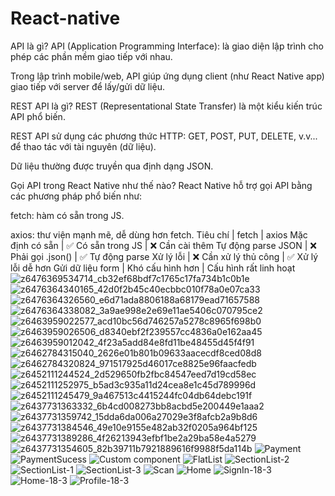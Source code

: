 # React-native
 API là gì?
API (Application Programming Interface): là giao diện lập trình cho phép các phần mềm giao tiếp với nhau.

Trong lập trình mobile/web, API giúp ứng dụng client (như React Native app) giao tiếp với server để lấy/gửi dữ liệu.

REST API là gì?
REST (Representational State Transfer) là một kiểu kiến trúc API phổ biến.

REST API sử dụng các phương thức HTTP: GET, POST, PUT, DELETE, v.v... để thao tác với tài nguyên (dữ liệu).

Dữ liệu thường được truyền qua định dạng JSON.

Gọi API trong React Native như thế nào?
React Native hỗ trợ gọi API bằng các phương pháp phổ biến như:

fetch: hàm có sẵn trong JS.

axios: thư viện mạnh mẽ, dễ dùng hơn fetch.
Tiêu chí           |         fetch          |      axios
Mặc định có sẵn    | ✅ Có sẵn trong JS    |  ❌ Cần cài thêm
Tự động parse JSON | ❌ Phải gọi .json()   |  ✅ Tự động parse
Xử lý lỗi          | ❌ Cần xử lý thủ công |  ✅ Xử lý lỗi dễ hơn
Gửi dữ liệu form   | Khó cấu hình hơn       | Cấu hình rất linh hoạt
![z6476369534714_cb32ef68bdf7c1765c17fa734b1c0b1e](https://github.com/user-attachments/assets/cd381ca4-6f28-4a77-a463-8c0292e3957c)
![z6476364340165_42d0f2b45c40ecbbc010f78a0e07ca33](https://github.com/user-attachments/assets/e052fe97-3532-499f-9ee2-fd4898dbf07e)
![z6476364326560_e6d71ada8806188a68179ead71657588](https://github.com/user-attachments/assets/10a455a7-a46e-4fd2-8893-63e4f58fd11a)
![z6476364338082_3a9ae998e2e69e11ae5406c070795ce2](https://github.com/user-attachments/assets/5ee2a94e-7102-4ba9-8d63-627f6b2e097c)
![z6463959022577_acd10bc56d746257a5278c8965f698b0](https://github.com/user-attachments/assets/aaef99b0-147a-4488-8629-7868c69eaf71)
![z6463959026506_d8340ebf2f239557cc4836a0e162aa45](https://github.com/user-attachments/assets/9558427b-a6cf-4bf6-9d39-3ffca5bb41a0)
![z6463959012042_4f23a5add84e8fd11be48455d45f4f91](https://github.com/user-attachments/assets/a8042c6f-f053-4be2-8cf1-8846118a31c2)
![z6462784315040_2626e01b801b09633aacecdf8ced08d8](https://github.com/user-attachments/assets/c583a0a1-6da5-4a0e-8580-a1c10472960b)
![z6462784320824_971517925d46017ce8825e96faacfedb](https://github.com/user-attachments/assets/21ed44d8-1b7d-444d-9193-5e4cefad1a6e)
![z6452111244524_2d529650fb2fbc84547eed7d19cd58ec](https://github.com/user-attachments/assets/ca18f460-6f18-48ec-ac2d-bf8997852b97)
![z6452111252975_b5ad3c935a11d24cea8e1c45d789996d](https://github.com/user-attachments/assets/d2489e39-246c-4f4d-997f-6d99a8be8020)
![z6452111245479_9a467513c4415244fc04db64debc191f](https://github.com/user-attachments/assets/9c797da3-1ac0-4594-aee9-73b8c82018db)
![z6437731363332_6b4cd008273bb8acbd5e200449e1aaa2](https://github.com/user-attachments/assets/4cb85324-abf3-473c-b791-fbac613913cd)
![z6437731359742_15dda6da006a27029e3f8afcb2a9b8d6](https://github.com/user-attachments/assets/f54c306e-f097-4a1b-bc69-9b5ee37b8f0c)
![z6437731384546_49e10e9155e482ab32f0205a964bf125](https://github.com/user-attachments/assets/489636fd-d51e-4b76-b585-c74b826e60c6)
![z6437731389286_4f26213943efbf1be2a29ba58e4a5279](https://github.com/user-attachments/assets/8e1740c9-9e41-4b37-8ac6-d347ce75323d)
![z6437731354605_82b39711b7921889616f9988f5da114b](https://github.com/user-attachments/assets/382d2b31-d53a-4f14-aa3c-e22c6af06fad)
![Payment](https://github.com/user-attachments/assets/69fcc313-27d0-4dc7-9f28-2fe9c9f1d998)
![PaymentSucess](https://github.com/user-attachments/assets/f0298035-20bb-4592-97d1-4e2f28cc7830)
<img src="D:\React-native\images\exercise.jpg" alt="Custom component" />
<img src="D:\React-native\images\exercise2.jpg" alt="FlatList" />
![SectionList-2](https://github.com/user-attachments/assets/5955b6bf-2243-40e7-a1bc-2c01df0d0d0a)
![SectionList-1](https://github.com/user-attachments/assets/cd302a44-fcc5-48a1-94ce-4b4429d2db86)
![SectionList-3](https://github.com/user-attachments/assets/6b77d3be-11f9-4289-b0ea-365eea086528)
![Scan](https://github.com/user-attachments/assets/06084ae4-ec29-4d52-b63c-4ffdc40c1b65)
![Home](https://github.com/user-attachments/assets/148ba28c-b7a0-466c-b3ef-9f051dbbb9e7)
![SignIn-18-3](https://github.com/user-attachments/assets/d6d100b5-d3ec-4ac3-a423-1b20bd29d388)
![Home-18-3](https://github.com/user-attachments/assets/9ae32b5d-f591-47fd-b5fb-f2506ee69eb7)
![Profile-18-3](https://github.com/user-attachments/assets/52582656-c2c7-440e-a017-4ba7203459f8)

